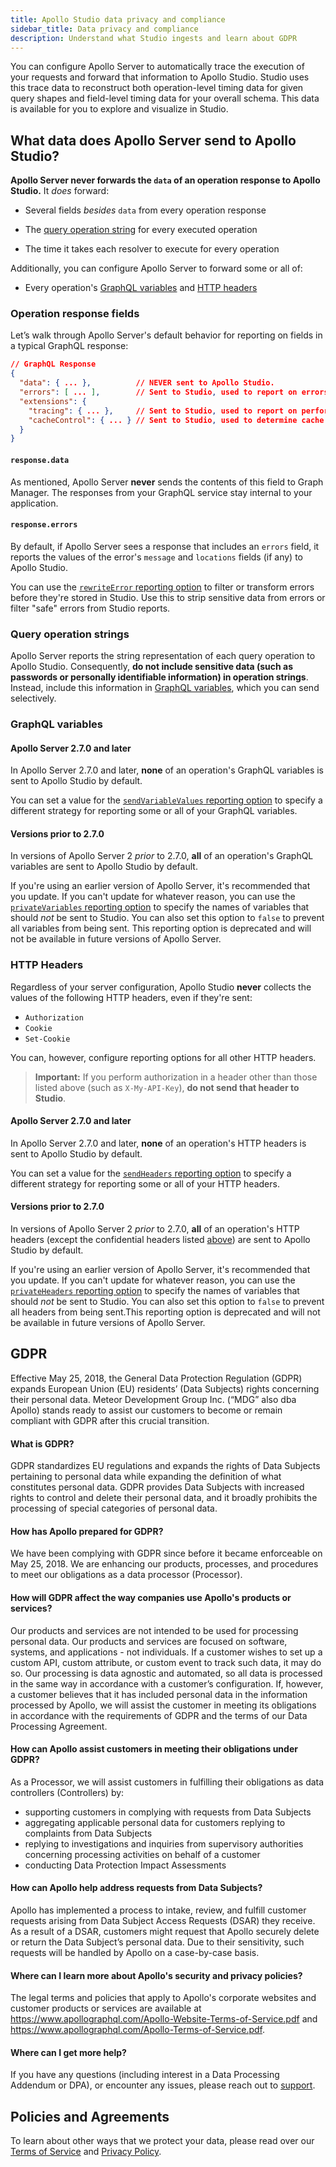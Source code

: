 ```yaml
---
title: Apollo Studio data privacy and compliance
sidebar_title: Data privacy and compliance
description: Understand what Studio ingests and learn about GDPR
---
```


You can configure Apollo Server to automatically trace the execution of your requests and forward that information to Apollo Studio. Studio uses this trace data to reconstruct both operation-level timing data for given query shapes and field-level timing data for your overall schema. This data is available for you to explore and visualize in Studio.

## What data does Apollo Server send to Apollo Studio?

**Apollo Server never forwards the `data` of an operation response to Apollo Studio.** It _does_ forward:

* Several fields _besides_ `data` from every operation response

* The [query operation string](#query-operation-strings) for every executed operation

* The time it takes each resolver to execute for every operation

Additionally, you can configure Apollo Server to forward some or all of:

* Every operation's [GraphQL variables](#graphql-variables) and [HTTP headers](#http-headers)

### Operation response fields

Let’s walk through Apollo Server's default behavior for reporting on fields in a typical GraphQL response:

```json
// GraphQL Response
{
  "data": { ... },          // NEVER sent to Apollo Studio.
  "errors": [ ... ],        // Sent to Studio, used to report on errors for operations and fields.
  "extensions": {
    "tracing": { ... },     // Sent to Studio, used to report on performance data for operations and fields.
    "cacheControl": { ... } // Sent to Studio, used to determine cache policies and forward CDN cache headers.
  }
}
```

#### `response.data`

As mentioned, Apollo Server **never** sends the contents of this field to Graph
Manager. The responses from your GraphQL service stay internal to your application.

#### `response.errors`

By default, if Apollo Server sees a response that includes an `errors` field, it reports the values of the error's `message` and `locations` fields (if any) to Apollo Studio.

You can use the [`rewriteError` reporting option](https://www.apollographql.com/docs/apollo-server/api/apollo-server/#enginereportingoptions) to filter or transform errors before they're stored in Studio. Use this to strip sensitive data from errors or filter "safe" errors from Studio reports.

### Query operation strings

Apollo Server reports the string representation of each query operation to Apollo Studio. Consequently, **do not include sensitive data (such as passwords or personally identifiable information) in operation strings**. Instead, include this information in [GraphQL variables](#graphql-variables), which you can send selectively.

### GraphQL variables

#### Apollo Server 2.7.0 and later

In Apollo Server 2.7.0 and later, **none** of an operation's GraphQL variables is sent to Apollo Studio by default.

You can set a value for the [`sendVariableValues` reporting option](https://www.apollographql.com/docs/apollo-server/api/apollo-server/#enginereportingoptions) to specify a different strategy for reporting some or all of your GraphQL variables.

#### Versions prior to 2.7.0

In versions of Apollo Server 2 _prior_ to 2.7.0, **all** of an operation's GraphQL
variables are sent to Apollo Studio by default.

If you're using an earlier version of Apollo Server, it's recommended that you update. If you can't update for whatever reason, you can use the [`privateVariables` reporting option](https://www.apollographql.com/docs/apollo-server/api/apollo-server/#enginereportingoptions) to specify the names of variables that should _not_ be sent to Studio. You can also set this option to `false` to prevent all variables from being sent. This reporting option is deprecated and will not be available in future versions of Apollo Server.

### HTTP Headers

Regardless of your server configuration, Apollo Studio **never** collects the values
of the following HTTP headers, even if they're sent:

* `Authorization`
* `Cookie`
* `Set-Cookie`

You can, however, configure reporting options for all other HTTP headers.

> **Important:** If you perform authorization in a header other than those listed above (such as `X-My-API-Key`), **do not send that header to Studio**.

#### Apollo Server 2.7.0 and later

In Apollo Server 2.7.0 and later, **none** of an
operation's HTTP headers is sent to Apollo Studio by default.

You can set a value for the [`sendHeaders` reporting option](https://www.apollographql.com/docs/apollo-server/api/apollo-server/#enginereportingoptions) to specify a different strategy for reporting
some or all of your HTTP headers.

#### Versions prior to 2.7.0

In versions of Apollo Server 2 _prior_ to 2.7.0, **all** of an operation's HTTP headers
(except the confidential headers listed [above](#http-headers)) are sent to Apollo Studio by default.

If you're using an earlier version of Apollo Server, it's recommended that you
update. If you can't update for whatever reason, you can use the [`privateHeaders` reporting option](https://www.apollographql.com/docs/apollo-server/api/apollo-server/#enginereportingoptions) to specify the names of variables that should _not_ be sent to Studio. You can also set this option to `false` to prevent all headers from being sent.This reporting option is deprecated and will not be available in future versions of Apollo Server.

## GDPR

Effective May 25, 2018, the General Data Protection Regulation (GDPR) expands European Union (EU) residents’ (Data Subjects) rights concerning their personal data. Meteor Development Group Inc. (“MDG” also dba Apollo) stands ready to assist our customers to become or remain compliant with GDPR after this crucial transition.

#### What is GDPR?

GDPR standardizes EU regulations and expands the rights of Data Subjects pertaining to personal data while expanding the definition of what constitutes personal data. GDPR provides Data Subjects with increased rights to control and delete their personal data, and it broadly prohibits the processing of special categories of personal data.

#### How has Apollo prepared for GDPR?

We have been complying with GDPR since before it became enforceable on May 25, 2018. We are enhancing our products, processes, and procedures to meet our obligations as a data processor (Processor).

#### How will GDPR affect the way companies use Apollo's products or services?

Our products and services are not intended to be used for processing personal data. Our products and services are focused on software, systems, and applications - not individuals. If a customer wishes to set up a custom API, custom attribute, or custom event to track such data, it may do so. Our processing is data agnostic and automated, so all data is processed in the same way in accordance with a customer’s configuration. If, however, a customer believes that it has included personal data in the information processed by Apollo, we will assist the customer in meeting its obligations in accordance with the requirements of GDPR and the terms of our Data Processing Agreement.

#### How can Apollo assist customers in meeting their obligations under GDPR?

As a Processor, we will assist customers in fulfilling their obligations as data controllers (Controllers) by:

- supporting customers in complying with requests from Data Subjects
- aggregating applicable personal data for customers replying to complaints from Data Subjects
- replying to investigations and inquiries from supervisory authorities concerning processing activities on behalf of a customer
- conducting Data Protection Impact Assessments

#### How can Apollo help address requests from Data Subjects?

Apollo has implemented a process to intake, review, and fulfill customer requests arising from Data Subject Access Requests (DSAR) they receive. As a result of a DSAR, customers might request that Apollo securely delete or return the Data Subject’s personal data. Due to their sensitivity, such requests will be handled by Apollo on a case-by-case basis.

#### Where can I learn more about Apollo's security and privacy policies?

The legal terms and policies that apply to Apollo's corporate websites and customer products or services are available at https://www.apollographql.com/Apollo-Website-Terms-of-Service.pdf and https://www.apollographql.com/Apollo-Terms-of-Service.pdf.

#### Where can I get more help?

If you have any questions (including interest in a Data Processing Addendum or DPA), or encounter any issues, please reach out to [support](https://studio.apollographql.com/support).

<!--
######################################################################
Policies and Agreements
######################################################################
-->

## Policies and Agreements

To learn about other ways that we protect your data, please read over our [Terms of Service](https://www.apollographql.com/Apollo-Terms-of-Service.pdf) and [Privacy Policy](https://www.apollographql.com/Apollo-Privacy-Policy.pdf).
